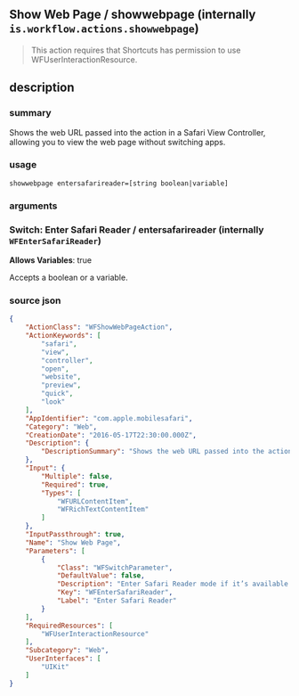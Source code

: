 
## Show Web Page / showwebpage (internally `is.workflow.actions.showwebpage`)


> This action requires that Shortcuts has permission to use WFUserInteractionResource.


## description
### summary
Shows the web URL passed into the action in a Safari View Controller, allowing you to view the web page without switching apps.


### usage
`showwebpage entersafarireader=[string boolean|variable]`

### arguments
### Switch: Enter Safari Reader / entersafarireader (internally `WFEnterSafariReader`)
**Allows Variables**: true



Accepts a boolean
or a variable.

### source json

```json
{
	"ActionClass": "WFShowWebPageAction",
	"ActionKeywords": [
		"safari",
		"view",
		"controller",
		"open",
		"website",
		"preview",
		"quick",
		"look"
	],
	"AppIdentifier": "com.apple.mobilesafari",
	"Category": "Web",
	"CreationDate": "2016-05-17T22:30:00.000Z",
	"Description": {
		"DescriptionSummary": "Shows the web URL passed into the action in a Safari View Controller, allowing you to view the web page without switching apps."
	},
	"Input": {
		"Multiple": false,
		"Required": true,
		"Types": [
			"WFURLContentItem",
			"WFRichTextContentItem"
		]
	},
	"InputPassthrough": true,
	"Name": "Show Web Page",
	"Parameters": [
		{
			"Class": "WFSwitchParameter",
			"DefaultValue": false,
			"Description": "Enter Safari Reader mode if it’s available for the given web page.",
			"Key": "WFEnterSafariReader",
			"Label": "Enter Safari Reader"
		}
	],
	"RequiredResources": [
		"WFUserInteractionResource"
	],
	"Subcategory": "Web",
	"UserInterfaces": [
		"UIKit"
	]
}
```

